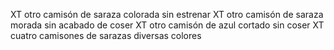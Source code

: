 XT otro camisón de saraza colorada sin estrenar
XT otro camisón de saraza morada sin acabado de coser
XT otro camisón de azul cortado sin coser
XT cuatro camisones de sarazas diversas colores